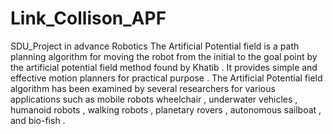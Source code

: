 # Link_Collison_APF
SDU_Project in advance Robotics
The Artificial Potential field is a path planning algorithm
for moving the robot from the initial to the goal point by the
artificial potential field method found by Khatib . It provides
simple and effective motion planners for practical purpose .
The Artificial Potential field algorithm has been examined
by several researchers for various applications such as mobile
robots wheelchair , underwater vehicles , humanoid robots , walking robots , planetary rovers , autonomous sailboat , and bio-fish .
